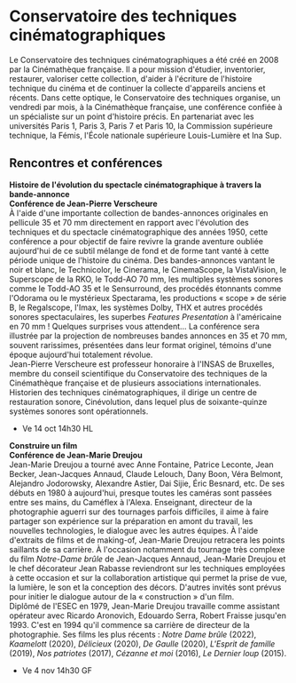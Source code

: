 # Conservatoire des techniques cinématographiques

Le Conservatoire des techniques cinématographiques a été créé en 2008 par la Cinémathèque française. Il a pour mission d'étudier, inventorier, restaurer, valoriser cette collection, d'aider à l'écriture de l'histoire technique du cinéma et de continuer la collecte d'appareils anciens et récents. Dans cette optique, le Conservatoire des techniques organise, un vendredi par mois, à la Cinémathèque française, une conférence confiée à un spécialiste sur un point d'histoire précis. En partenariat avec les universités Paris 1, Paris 3, Paris 7 et Paris 10, la Commission supérieure technique, la Fémis, l'École nationale supérieure Louis-Lumière et Ina Sup.

## Rencontres et conférences

**Histoire de l'évolution du spectacle cinématographique à travers la bande-annonce**  
**Conférence de Jean-Pierre Verscheure**  
À l'aide d'une importante collection de bandes-annonces originales en pellicule 35 et 70 mm directement en rapport avec l'évolution des techniques et du spectacle cinématographique des années 1950, cette conférence a pour objectif de faire revivre la grande aventure oubliée aujourd'hui de ce subtil mélange de fond et de forme tant vanté à cette période unique de l'histoire du cinéma. Des bandes-annonces vantant le noir et blanc, le Technicolor, le Cinerama, le CinemaScope, la VistaVision, le Superscope de la RKO, le Todd-AO 70 mm, les multiples systèmes sonores comme le Todd-AO 35 et le Sensurround, des procédés étonnants comme l'Odorama ou le mystérieux Spectarama, les productions « scope » de série B, le Regalscope, l'Imax, les systèmes Dolby, THX et autres procédés sonores spectaculaires, les superbes _Features Presentation_ à l'américaine en 70 mm ! Quelques surprises vous attendent... La conférence sera illustrée par la projection de nombreuses bandes annonces en 35 et 70 mm, souvent rarissimes, présentées dans leur format originel, témoins d'une époque aujourd'hui totalement révolue.  
Jean-Pierre Verscheure est professeur honoraire à l'INSAS de Bruxelles, membre du conseil scientifique du Conservatoire des techniques de la Cinémathèque française et de plusieurs associations internationales. Historien des techniques cinématographiques, il dirige un centre de restauration sonore, Cinévolution, dans lequel plus de soixante-quinze systèmes sonores sont opérationnels.

- Ve 14 oct 14h30 HL

**Construire un film**  
**Conférence de Jean-Marie Dreujou**  
Jean-Marie Dreujou a tourné avec Anne Fontaine, Patrice Leconte, Jean Becker, Jean-Jacques Annaud, Claude Lelouch, Dany Boon, Véra Belmont, Alejandro Jodorowsky, Alexandre Astier, Dai Sijie, Éric Besnard, etc. De ses débuts en 1980 à aujourd'hui, presque toutes les caméras sont passées entre ses mains, du Caméflex à l'Alexa. Enseignant, directeur de la photographie aguerri sur des tournages parfois difficiles, il aime à faire partager son expérience sur la préparation en amont du travail, les nouvelles technologies, le dialogue avec les autres équipes. À l'aide d'extraits de films et de making-of, Jean-Marie Dreujou retracera les points saillants de sa carrière. À l'occasion notamment du tournage très complexe du film _Notre-Dame brûle_ de Jean-Jacques Annaud, Jean-Marie Dreujou et le chef décorateur Jean Rabasse reviendront sur les techniques employées à cette occasion et sur la collaboration artistique qui permet la prise de vue, la lumière, le son et la conception des décors. D'autres invités sont prévus pour initier le dialogue autour de la « construction » d'un film.  
Diplômé de l'ESEC en 1979, Jean-Marie Dreujou travaille comme assistant opérateur avec Ricardo Aronovich, Edouardo Serra, Robert Fraisse jusqu'en 1993. C'est en 1994 qu'il commence sa carrière de directeur de la photographie. Ses films les plus récents : _Notre Dame brûle_ (2022), _Kaamelott_ (2020), _Délicieux_ (2020), _De Gaulle_ (2020), _L'Esprit de famille_ (2019), _Nos patriotes_ (2017), _Cézanne et moi_ (2016), _Le Dernier loup_ (2015).

- Ve 4 nov 14h30 GF


